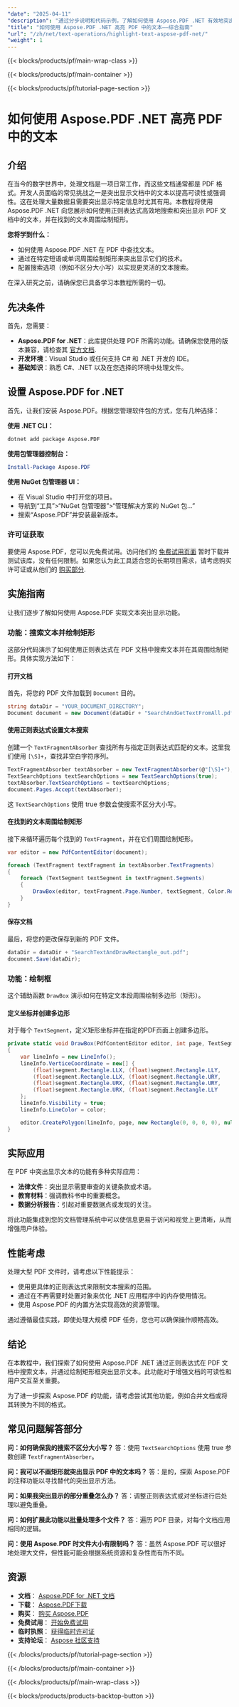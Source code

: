 ```yaml
---
"date": "2025-04-11"
"description": "通过分步说明和代码示例，了解如何使用 Aspose.PDF .NET 有效地突出显示 PDF 文档中的文本。"
"title": "如何使用 Aspose.PDF .NET 高亮 PDF 中的文本——综合指南"
"url": "/zh/net/text-operations/highlight-text-aspose-pdf-net/"
"weight": 1
---
```


{{< blocks/products/pf/main-wrap-class >}}

{{< blocks/products/pf/main-container >}}

{{< blocks/products/pf/tutorial-page-section >}}


# 如何使用 Aspose.PDF .NET 高亮 PDF 中的文本

## 介绍
在当今的数字世界中，处理文档是一项日常工作，而这些文档通常都是 PDF 格式。开发人员面临的常见挑战之一是突出显示文档中的文本以提高可读性或强调性。这在处理大量数据且需要突出显示特定信息时尤其有用。本教程将使用 Aspose.PDF .NET 向您展示如何使用正则表达式高效地搜索和突出显示 PDF 文档中的文本，并在找到的文本周围绘制矩形。

**您将学到什么：**
- 如何使用 Aspose.PDF .NET 在 PDF 中查找文本。
- 通过在特定短语或单词周围绘制矩形来突出显示它们的技术。
- 配置搜索选项（例如不区分大小写）以实现更灵活的文本搜索。

在深入研究之前，请确保您已具备学习本教程所需的一切。

## 先决条件
首先，您需要：
- **Aspose.PDF for .NET**：此库提供处理 PDF 所需的功能。请确保您使用的版本兼容，请检查其 [官方文档](https://reference。aspose.com/pdf/net/).
- **开发环境**：Visual Studio 或任何支持 C# 和 .NET 开发的 IDE。
- **基础知识**：熟悉 C#、.NET 以及在您选择的环境中处理文件。

## 设置 Aspose.PDF for .NET
首先，让我们安装 Aspose.PDF。根据您管理软件包的方式，您有几种选择：

**使用 .NET CLI：**
```bash
dotnet add package Aspose.PDF
```

**使用包管理器控制台：**
```powershell
Install-Package Aspose.PDF
```

**使用 NuGet 包管理器 UI：**
- 在 Visual Studio 中打开您的项目。
- 导航到“工具”>“NuGet 包管理器”>“管理解决方案的 NuGet 包...”
- 搜索“Aspose.PDF”并安装最新版本。

### 许可证获取
要使用 Aspose.PDF，您可以先免费试用。访问他们的 [免费试用页面](https://releases.aspose.com/pdf/net/) 暂时下载并测试该库，没有任何限制。如果您认为此工具适合您的长期项目需求，请考虑购买许可证或从他们的 [购买部分](https://purchase。aspose.com/temporary-license/).

## 实施指南
让我们逐步了解如何使用 Aspose.PDF 实现文本突出显示功能。

### 功能：搜索文本并绘制矩形
这部分代码演示了如何使用正则表达式在 PDF 文档中搜索文本并在其周围绘制矩形。具体实现方法如下：

#### 打开文档
首先，将您的 PDF 文件加载到 `Document` 目的。
```csharp
string dataDir = "YOUR_DOCUMENT_DIRECTORY";
Document document = new Document(dataDir + "SearchAndGetTextFromAll.pdf");
```

#### 使用正则表达式设置文本搜索
创建一个 `TextFragmentAbsorber` 查找所有与指定正则表达式匹配的文本。这里我们使用 `[\S]+`，查找非空白字符序列。
```csharp
TextFragmentAbsorber textAbsorber = new TextFragmentAbsorber(@"[\S]+");
TextSearchOptions textSearchOptions = new TextSearchOptions(true);
textAbsorber.TextSearchOptions = textSearchOptions;
document.Pages.Accept(textAbsorber); 
```
这 `TextSearchOptions` 使用 true 参数会使搜索不区分大小写。

#### 在找到的文本周围绘制矩形
接下来循环遍历每个找到的 `TextFragment`，并在它们周围绘制矩形。
```csharp
var editor = new PdfContentEditor(document); 

foreach (TextFragment textFragment in textAbsorber.TextFragments)
{
    foreach (TextSegment textSegment in textFragment.Segments)
    {
        DrawBox(editor, textFragment.Page.Number, textSegment, Color.Red);
    }
}
```

#### 保存文档
最后，将您的更改保存到新的 PDF 文件。
```csharp
dataDir = dataDir + "SearchTextAndDrawRectangle_out.pdf";
document.Save(dataDir);
```

### 功能：绘制框
这个辅助函数 `DrawBox` 演示如何在特定文本段周围绘制多边形（矩形）。

#### 定义坐标并创建多边形
对于每个 `TextSegment`，定义矩形坐标并在指定的PDF页面上创建多边形。
```csharp
private static void DrawBox(PdfContentEditor editor, int page, TextSegment segment, Color color)
{
    var lineInfo = new LineInfo();
    lineInfo.VerticeCoordinate = new[] {
        (float)segment.Rectangle.LLX, (float)segment.Rectangle.LLY,
        (float)segment.Rectangle.LLX, (float)segment.Rectangle.URY,
        (float)segment.Rectangle.URX, (float)segment.Rectangle.URY,
        (float)segment.Rectangle.URX, (float)segment.Rectangle.LLY
    };
    lineInfo.Visibility = true;
    lineInfo.LineColor = color;

    editor.CreatePolygon(lineInfo, page, new Rectangle(0, 0, 0, 0), null);
}
```

## 实际应用
在 PDF 中突出显示文本的功能有多种实际应用：
- **法律文件**：突出显示需要审查的关键条款或术语。
- **教育材料**：强调教科书中的重要概念。
- **数据分析报告**：引起对重要数据点或发现的关注。

将此功能集成到您的文档管理系统中可以使信息更易于访问和视觉上更清晰，从而增强用户体验。

## 性能考虑
处理大型 PDF 文件时，请考虑以下性能提示：
- 使用更具体的正则表达式来限制文本搜索的范围。
- 通过在不再需要时处置对象来优化 .NET 应用程序中的内存使用情况。
- 使用 Aspose.PDF 的内置方法实现高效的资源管理。

通过遵循最佳实践，即使处理大规模 PDF 任务，您也可以确保操作顺畅高效。

## 结论
在本教程中，我们探索了如何使用 Aspose.PDF .NET 通过正则表达式在 PDF 文档中搜索文本，并通过绘制矩形框突出显示文本。此功能对于增强文档的可读性和用户交互至关重要。 

为了进一步探索 Aspose.PDF 的功能，请考虑尝试其他功能，例如合并文档或将其转换为不同的格式。

## 常见问题解答部分
**问：如何确保我的搜索不区分大小写？**
答：使用 `TextSearchOptions` 使用 true 参数创建 `TextFragmentAbsorber`。

**问：我可以不画矩形就突出显示 PDF 中的文本吗？**
答：是的，探索 Aspose.PDF 的注释功能以寻找替代的突出显示方法。

**问：如果我突出显示的部分重叠怎么办？**
答：调整正则表达式或对坐标进行后处理以避免重叠。

**问：如何扩展此功能以批量处理多个文件？**
答：遍历 PDF 目录，对每个文档应用相同的逻辑。

**问：使用 Aspose.PDF 时文件大小有限制吗？**
答：虽然 Aspose.PDF 可以很好地处理大文件，但性能可能会根据系统资源和复杂性而有所不同。

## 资源
- **文档**： [Aspose.PDF for .NET 文档](https://reference.aspose.com/pdf/net/)
- **下载**： [Aspose.PDF下载](https://releases.aspose.com/pdf/net/)
- **购买**： [购买 Aspose.PDF](https://purchase.aspose.com/buy)
- **免费试用**： [开始免费试用](https://releases.aspose.com/pdf/net/)
- **临时执照**： [获得临时许可证](https://purchase.aspose.com/temporary-license/)
- **支持论坛**： [Aspose 社区支持](https://forum.aspose.com/c/pdf/10)

{{< /blocks/products/pf/tutorial-page-section >}}

{{< /blocks/products/pf/main-container >}}

{{< /blocks/products/pf/main-wrap-class >}}

{{< blocks/products/products-backtop-button >}}